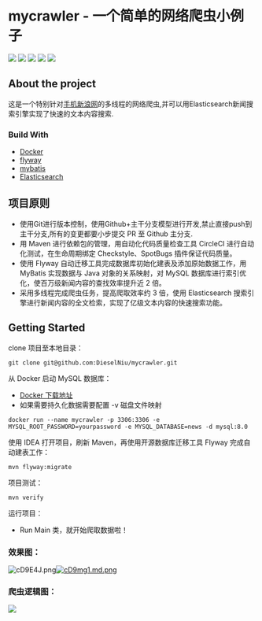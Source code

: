 # mycrawler - 一个简单的网络爬虫小例子
[![](https://img.shields.io/badge/CirCle-CI-red)](https://circleci.com/gh/DieselNiu/mycrawler) 
![](https://img.shields.io/github/license/DieselNiu/mycrawler?style=plastic)
![](https://img.shields.io/github/issues/DieselNiu/mycrawler?style=plastic)
![](https://img.shields.io/github/forks/DieselNiu/mycrawler?style=plastic)
![](https://img.shields.io/github/stars/DieselNiu/mycrawler?style=plastic)


## About the project 
这是一个特别针对[手机新浪网](https://sina.cn/)的多线程的网络爬虫,并可以用Elasticsearch新闻搜索引擎实现了快速的文本内容搜索.


###  Build With
 * [Docker](https://www.docker.com/)
 * [flyway](https://flywaydb.org/)
 * [mybatis](https://mybatis.org/mybatis-3/)
 * [Elasticsearch](https://www.elastic.co/)
## 项目原则

* 使用Git进行版本控制，使用Github+主干分支模型进行开发,禁止直接push到主干分支,所有的变更都要小步提交 PR 至 Github 主分支.
* 用 Maven 进行依赖包的管理，用自动化代码质量检查工具 CircleCI 进行自动化测试，在生命周期绑定 Checkstyle、SpotBugs 插件保证代码质量。 
* 使用 Flyway 自动迁移工具完成数据库初始化建表及添加原始数据工作，用 MyBatis 实现数据与 Java 对象的关系映射，对 MySQL 数据库进行索引优化，使百万级新闻内容的查找效率提升近 2 倍。
*  采用多线程完成爬虫任务，提高爬取效率约 3 倍，使用 Elasticsearch 搜索引擎进行新闻内容的全文检索，实现了亿级文本内容的快速搜索功能。



## Getting Started

clone 项目至本地目录：

```shell
git clone git@github.com:DieselNiu/mycrawler.git
```

从 Docker 启动 MySQL 数据库：

- [Docker 下载地址](https://www.docker.com/)
- 如果需要持久化数据需要配置 -v 磁盘文件映射

```shell
docker run --name mycrawler -p 3306:3306 -e MYSQL_ROOT_PASSWORD=yourpassword -e MYSQL_DATABASE=news -d mysql:8.0
```

使用 IDEA 打开项目，刷新 Maven，再使用开源数据库迁移工具 Flyway 完成自动建表工作：

```shell
mvn flyway:migrate
```

项目测试：

```shell
mvn verify
```

运行项目：

- Run Main 类，就开始爬取数据啦！

### 效果图：

![cD9E4J.png](https://z3.ax1x.com/2021/04/12/cD9E4J.png)[![cD9mg1.md.png](https://z3.ax1x.com/2021/04/12/cD9mg1.md.png)](https://imgtu.com/i/cD9mg1)

### 爬虫逻辑图：

![](https://s2.ax1x.com/2020/03/06/3bZrX6.png)
